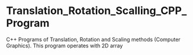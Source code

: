 # Translation_Rotation_Scalling_CPP_Program
C++ Programs of Translation, Rotation and Scaling methods (Computer Graphics). 
This program operates with 2D array
